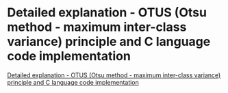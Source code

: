 # Detailed explanation - OTUS (Otsu method - maximum inter-class variance) principle and C language code implementation
[Detailed explanation - OTUS (Otsu method - maximum inter-class variance) principle and C language code implementation](https://aiwithcloud.com/2022/09/15/detailed_explanation___otus_otsu_method___maximum_inter_class_variance_principle_and_c_language_code_implementation/)